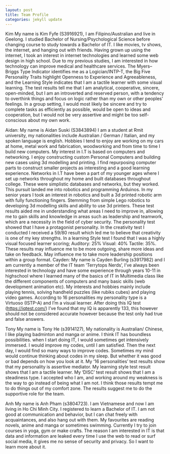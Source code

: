 ```yaml
---
layout: post
title: Team Profile
categories: jekyll update
---
```


Kim
My name is Kim Fyfe (S3916921), I am Filipino/Australian and live in Geelong. I studied Bachelor of Nursing/Psychological Science before changing course to study towards a Bachelor of IT. I like movies, tv shows, the internet, and hanging out with friends. Having grown up using the internet, I took an interest in internet technologies and learned some web design in high school. Due to my previous studies, I am interested in how technology can improve medical and healthcare services.
The Myers–Briggs Type Indicator identifies me as a Logician/INTP-T, the Big Five Personality Traits highlight Openness to Experience and Agreeableness, and the Learning Style indicates that I am a tactile learner with some visual learning. The test results tell me that I am analytical, cooperative, sincere, open-minded, but I am an introverted and reserved person, with a tendency to overthink things and focus on logic rather than my own or other peoples’ feelings. In a group setting, I would most likely be sincere and try to complete tasks as efficiently as possible, would be open to ideas and cooperation, but I would not be very assertive and might be too self-conscious about my own work.

Aidan:
My name is Aidan Suski (S3843894) I am a student at Rmit university, my nationalities include Australian / German / Italian, and my spoken language is english. Hobbies I tend to enjoy are working on my cars at home, metal work and fabrication, woodworking and from time to time I build new computers. My interest in I.T is based on computers and networking. I enjoy constructing custom Personal Computers and building new cases using 3d modelling and printing. I find repurposing computer parts to construct smaller projects as interesting and a good learning experience. Networks in I.T have been a part of my younger ages where I set up networks throughout my home and built databases throughout college. These were simplistic databases and networks, but they worked. This pursuit landed me into robotics and programming Arduinos. In my senior years I took an interest in robotics and built a 3d printed robotic arm with fully functioning fingers. Stemming from simple Lego robotics to developing 3d modelling skills and ability to use 3d printers. These test results aided me in understanding what areas I need to improve in, allowing me to gain skills and knowledge in areas such as leadership and teamwork, which are a necessity in the field of cyber security.  The personality test showed that I have a protagonist personality. In the creativity test I conducted I received a 59/80 result which led me to believe that creativity is one of my key strengths. In a learning Style test I found that I was a highly visual focused learner scoring; Auditory: 25% Visual: 40% Tactile: 35%. These results may influence me to be more outgoing, share more ideas and take on feedback. May influence me to take more leadership positions within a group format.
Cayden:
My name is Cayden Burling (s3917982) and I am currently a member of the IT team ‘Terrytops Nerds’, I’ve always been interested in technology and have some experience through years 10-11 in highschool where I learned many of the basics of IT in Multimedia class like the different components of computers and many basic skills (web development animation etc). My interests and hobbies mainly include playing tennis, solving handheld puzzles (like rubiks cubes) and playing video games. According to 16 personalities my personality type is a Virtuoso (ISTP-A) and I’m a visual learner. After doing this IQ test (https://iqtest.com/) I’ve found that my IQ is apparently 133, this however should not be considered accurate however because the test only had true and false answers.


Tony
My name is Tony He (s3914127), My nationality is Australian/ Chinese, I like playing badminton and manga or anime. I think IT has boundless possibilities. when I start doing IT, I would sometimes get intensively immersed. I would improve my codes, until I am satisfied. Then the next day, I would find so many ways to improve codes. Sometimes my mind would continue thinking about codes in my sleep. But whether it was good or bad depends on how you look at it. My ‘16 personalities’ test results show that my personality is assertive mediator. My learning style test result shows that I am a tactile learner. My ‘DISC’ test result shows that I am a steadiness type. I accepted who I am, and working around my weakness is the way to go instead of being what I am not. I think those results tempt me to do things out of my comfort zone. The results suggest me to do the supportive role for the team.

Anh
My name is Anh Pham (s3804723). I am Vietnamese and now I am living in Ho Chi Minh City. I registered to learn a Bachelor of IT. I am not good at communication and behavior, but I can chat freely with acquaintances, and also hang out with them. My favourites are reading novels, anime and manga or sometimes swimming. Currently I try to join courses in yoga, gym or make crafts. The reason I am interested in IT is that data and information are leaked every time I use the web to read or surf social media, it gives me no sense of security and privacy. So I want to learn more about it.

